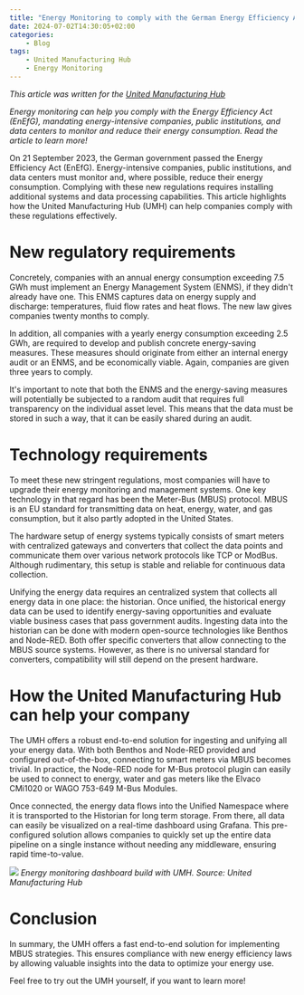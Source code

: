 ```yaml
---
title: "Energy Monitoring to comply with the German Energy Efficiency Act (EnEfG)"
date: 2024-07-02T14:30:05+02:00
categories:
    - Blog
tags:
    - United Manufacturing Hub
    - Energy Monitoring
---
```


*This article was written for the [United Manufacturing Hub](https://learn.umh.app/blog/cloud-native-technologies-on-the-edge-in-manufacturing/)*

*Energy monitoring can help you comply with the Energy Efficiency Act (EnEfG), mandating energy-intensive companies, public institutions, and data centers to monitor and reduce their energy consumption. Read the article to learn more!*

On 21 September 2023, the German government passed the Energy Efficiency Act (EnEfG). Energy-intensive companies, public institutions, and data centers must monitor and, where possible, reduce their energy consumption. Complying with these new regulations requires installing additional systems and data processing capabilities. This article highlights how the United Manufacturing Hub (UMH) can help companies comply with these regulations effectively.

# New regulatory requirements

Concretely, companies with an annual energy consumption exceeding 7.5 GWh must implement an Energy Management System (ENMS), if they didn't already have one. This ENMS captures data on energy supply and discharge: temperatures, fluid flow rates and heat flows. The new law gives companies twenty months to comply.

In addition, all companies with a yearly energy consumption exceeding 2.5 GWh, are required to develop and publish concrete energy-saving measures. These measures should originate from either an internal energy audit or an ENMS, and be economically viable. Again, companies are given three years to comply.

It's important to note that both the ENMS and the energy-saving measures will potentially be subjected to a random audit that requires full transparency on the individual asset level. This means that the data must be stored in such a way, that it can be easily shared during an audit.

# Technology requirements

To meet these new stringent regulations, most companies will have to upgrade their energy monitoring and management systems. One key technology in that regard has been the Meter-Bus (MBUS) protocol. MBUS is an EU standard for transmitting data on heat, energy, water, and gas consumption, but it also partly adopted in the United States.

The hardware setup of energy systems typically consists of smart meters with centralized gateways and converters that collect the data points and communicate them over various network protocols like TCP or ModBus. Although rudimentary, this setup is stable and reliable for continuous data collection.

Unifying the energy data requires an centralized system that collects all energy data in one place: the historian. Once unified, the historical energy data can be used to identify energy-saving opportunities and evaluate viable business cases that pass government audits. Ingesting data into the historian can be done with modern open-source technologies like Benthos and Node-RED. Both offer specific converters that allow connecting to the MBUS source systems. However, as there is no universal standard for converters, compatibility will still depend on the present hardware. 

# How the United Manufacturing Hub can help your company

The UMH offers a robust end-to-end solution for ingesting and unifying all your energy data. With both Benthos and Node-RED provided and configured out-of-the-box, connecting to smart meters via MBUS becomes trivial. In practice, the Node-RED node for M-Bus protocol plugin can easily be used to connect to energy, water and gas meters like the Elvaco CMi1020 or WAGO 753-649 M-Bus Modules.

Once connected, the energy data flows into the Unified Namespace where it is transported to the Historian for long term storage. From there, all data can easily be visualized on a real-time dashboard using Grafana. This pre-configured solution allows companies to quickly set up the entire data pipeline on a single instance without needing any middleware, ensuring rapid time-to-value.

![](/images/united-manufacturing-hub/energym.png)
*Energy monitoring dashboard build with UMH. Source: United Manufacturing Hub*

# Conclusion

In summary, the UMH offers a fast end-to-end solution for implementing MBUS strategies. This ensures compliance with new energy efficiency laws by allowing valuable insights into the data to optimize your energy use.

Feel free to try out the UMH yourself, if you want to learn more!
